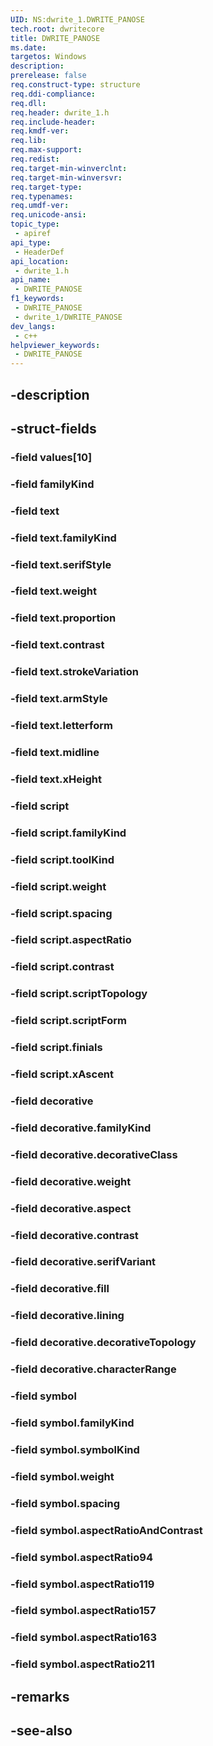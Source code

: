 ```yaml
---
UID: NS:dwrite_1.DWRITE_PANOSE
tech.root: dwritecore
title: DWRITE_PANOSE
ms.date: 
targetos: Windows
description: 
prerelease: false
req.construct-type: structure
req.ddi-compliance: 
req.dll: 
req.header: dwrite_1.h
req.include-header: 
req.kmdf-ver: 
req.lib: 
req.max-support: 
req.redist: 
req.target-min-winverclnt: 
req.target-min-winversvr: 
req.target-type: 
req.typenames: 
req.umdf-ver: 
req.unicode-ansi: 
topic_type:
 - apiref
api_type:
 - HeaderDef
api_location:
 - dwrite_1.h
api_name:
 - DWRITE_PANOSE
f1_keywords:
 - DWRITE_PANOSE
 - dwrite_1/DWRITE_PANOSE
dev_langs:
 - c++
helpviewer_keywords:
 - DWRITE_PANOSE
---
```


## -description

## -struct-fields

### -field values[10]

### -field familyKind

### -field text

### -field text.familyKind

### -field text.serifStyle

### -field text.weight

### -field text.proportion

### -field text.contrast

### -field text.strokeVariation

### -field text.armStyle

### -field text.letterform

### -field text.midline

### -field text.xHeight

### -field script

### -field script.familyKind

### -field script.toolKind

### -field script.weight

### -field script.spacing

### -field script.aspectRatio

### -field script.contrast

### -field script.scriptTopology

### -field script.scriptForm

### -field script.finials

### -field script.xAscent

### -field decorative

### -field decorative.familyKind

### -field decorative.decorativeClass

### -field decorative.weight

### -field decorative.aspect

### -field decorative.contrast

### -field decorative.serifVariant

### -field decorative.fill

### -field decorative.lining

### -field decorative.decorativeTopology

### -field decorative.characterRange

### -field symbol

### -field symbol.familyKind

### -field symbol.symbolKind

### -field symbol.weight

### -field symbol.spacing

### -field symbol.aspectRatioAndContrast

### -field symbol.aspectRatio94

### -field symbol.aspectRatio119

### -field symbol.aspectRatio157

### -field symbol.aspectRatio163

### -field symbol.aspectRatio211

## -remarks

## -see-also

